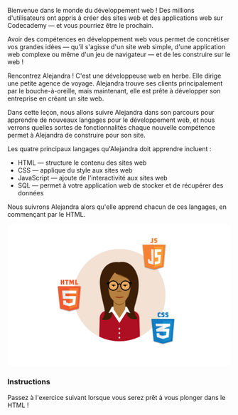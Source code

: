 Bienvenue dans le monde du développement web ! Des millions d'utilisateurs ont appris à créer des sites web et des applications web sur Codecademy — et vous pourriez être le prochain.

Avoir des compétences en développement web vous permet de concrétiser vos grandes idées — qu'il s'agisse d'un site web simple, d'une application web complexe ou même d'un jeu de navigateur — et de les construire sur le web !

Rencontrez Alejandra ! C'est une développeuse web en herbe. Elle dirige une petite agence de voyage. Alejandra trouve ses clients principalement par le bouche-à-oreille, mais maintenant, elle est prête à développer son entreprise en créant un site web.

Dans cette leçon, nous allons suivre Alejandra dans son parcours pour apprendre de nouveaux langages pour le développement web, et nous verrons quelles sortes de fonctionnalités chaque nouvelle compétence permet à Alejandra de construire pour son site.

Les quatre principaux langages qu'Alejandra doit apprendre incluent :

- HTML — structure le contenu des sites web
- CSS — applique du style aux sites web
- JavaScript — ajoute de l'interactivité aux sites web
- SQL — permet à votre application web de stocker et de récupérer des données

Nous suivrons Alejandra alors qu'elle apprend chacun de ces langages, en commençant par le HTML.

![...](/MEDIA/web%20dev.svg)

### Instructions

Passez à l'exercice suivant lorsque vous serez prêt à vous plonger dans le HTML !



